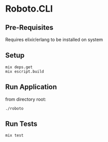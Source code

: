 # Roboto.CLI


## Pre-Requisites
Requires elixir/erlang to be installed on system

## Setup

``` 
mix deps.get 
mix escript.build
```

## Run Application

from directory root:
```
./roboto
```

## Run Tests
```
mix test
```
